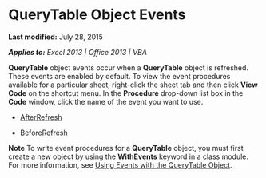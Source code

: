 
# QueryTable Object Events

 **Last modified:** July 28, 2015

 _**Applies to:** Excel 2013 | Office 2013 | VBA_

 **QueryTable** object events occur when a **QueryTable** object is refreshed. These events are enabled by default. To view the event procedures available for a particular sheet, right-click the sheet tab and then click **View Code** on the shortcut menu. In the **Procedure** drop-down list box in the **Code** window, click the name of the event you want to use.


-  [AfterRefresh](91d930e3-4360-4ec2-8772-dcd67c9e8c41.md)
    
-  [BeforeRefresh](763cfe16-d48c-07f2-73e1-5c59021b4e58.md)
    

 **Note**  To write event procedures for a  **QueryTable** object, you must first create a new object by using the **WithEvents** keyword in a class module. For more information, see [Using Events with the QueryTable Object](9f58dcba-1832-2aa5-be03-0ce85d0c5cd1.md).

